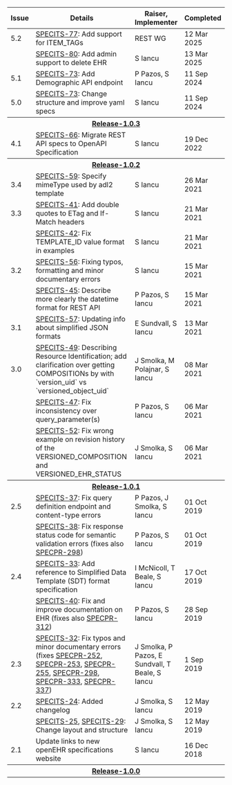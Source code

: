 [comment]: # (title: Amendment Record)

<table>
    <colgroup>
        <col style="width: 9%;">
        <col style="width: 55%;">
        <col style="width: 18%;">
        <col style="width: 18%;">
    </colgroup>
    <thead>
    <tr>
        <th>Issue</th>
        <th>Details</th>
        <th>Raiser, Implementer</th>
        <th>Completed</th>
    </tr>
    </thead>
    <tbody>
    <tr>
        <td>5.2</td>
        <td><a href="https://specifications.openehr.org/tickets/SPECITS-77" target="_blank" rel="noopener">SPECITS-77</a>:
            Add support for ITEM_TAGs</td>
        <td>REST WG</td>
        <td>12 Mar 2025</td>
    </tr>
    <tr>
        <td></td>
        <td><a href="https://specifications.openehr.org/tickets/SPECITS-80" target="_blank" rel="noopener">SPECITS-80</a>:
            Add admin support to delete EHR</td>
        <td>S Iancu</td>
        <td>13 Mar 2025</td>
    </tr>
    <tr>
        <td>5.1</td>
        <td><a href="https://specifications.openehr.org/tickets/SPECITS-73" target="_blank" rel="noopener">SPECITS-73</a>:
            Add Demographic API endpoint</td>
        <td>P Pazos, S Iancu</td>
        <td>11 Sep 2024</td>
    </tr>
    <tr>
        <td>5.0</td>
        <td><a href="https://specifications.openehr.org/tickets/SPECITS-73" target="_blank" rel="noopener">SPECITS-73</a>:
            Change structure and improve yaml specs</td>
        <td>S Iancu</td>
        <td>11 Sep 2024</td>
    </tr>
    <tr>
        <th colspan="4"><a href="https://specifications.openehr.org/releases/ITS-REST/latest" target="_blank" rel="noopener">Release-1.0.3</a></th>
    </tr>
    <tr>
        <td>4.1</td>
        <td><a href="https://specifications.openehr.org/tickets/SPECITS-66" target="_blank" rel="noopener">SPECITS-66</a>:
            Migrate REST API specs to OpenAPI Specification</td>
        <td>S Iancu</td>
        <td>19 Dec 2022</td>
    </tr>
    <tr>
        <th colspan="4"><a href="https://specifications.openehr.org/releases/ITS-REST/Release-1.0.2" target="_blank" rel="noopener">Release-1.0.2</a></th>
    </tr>
    <tr>
        <td>3.4</td>
        <td><a href="https://specifications.openehr.org/tickets/SPECITS-59" target="_blank" rel="noopener">SPECITS-59</a>:
            Specify mimeType used by adl2 template</td>
        <td>S Iancu</td>
        <td>26 Mar 2021</td>
    </tr>
    <tr>
        <td>3.3</td>
        <td><a href="https://specifications.openehr.org/tickets/SPECITS-41" target="_blank" rel="noopener">SPECITS-41</a>:
            Add double quotes to ETag and If-Match headers</td>
        <td>S Iancu</td>
        <td>21 Mar 2021</td>
    </tr>
    <tr>
        <td></td>
        <td><a href="https://specifications.openehr.org/tickets/SPECITS-42" target="_blank" rel="noopener">SPECITS-42</a>:
            Fix TEMPLATE_ID value format in examples</td>
        <td>S Iancu</td>
        <td>21 Mar 2021</td>
    </tr>
    <tr>
        <td>3.2</td>
        <td><a href="https://specifications.openehr.org/tickets/SPECITS-56" target="_blank" rel="noopener">SPECITS-56</a>:
            Fixing typos, formatting and minor documentary errors</td>
        <td>S Iancu</td>
        <td>15 Mar 2021</td>
    </tr>
    <tr>
        <td></td>
        <td><a href="https://specifications.openehr.org/tickets/SPECITS-45" target="_blank" rel="noopener">SPECITS-45</a>:
            Describe more clearly the datetime format for REST API</td>
        <td>P Pazos, S Iancu</td>
        <td>15 Mar 2021</td>
    </tr>
    <tr>
        <td>3.1</td>
        <td><a href="https://specifications.openehr.org/tickets/SPECITS-57" target="_blank" rel="noopener">SPECITS-57</a>:
            Updating info about simplified JSON formats</td>
        <td>E Sundvall, S Iancu</td>
        <td>13 Mar 2021</td>
    </tr>
    <tr>
        <td>3.0</td>
        <td><a href="https://specifications.openehr.org/tickets/SPECITS-49" target="_blank" rel="noopener">SPECITS-49</a>:
            Describing Resource Identification; add clarification over getting COMPOSITIONs by with `version_uid` vs `versioned_object_uid`</td>
        <td>J Smolka, M Polajnar, S Iancu</td>
        <td>08 Mar 2021</td>
    </tr>
    <tr>
        <td></td>
        <td><a href="https://specifications.openehr.org/tickets/SPECITS-47" target="_blank" rel="noopener">SPECITS-47</a>: 
            Fix inconsistency over query_parameter(s)</td>
        <td>P Pazos, S Iancu</td>
        <td>06 Mar 2021</td>
    </tr>
    <tr>
        <td></td>
        <td><a href="https://specifications.openehr.org/tickets/SPECITS-52" target="_blank" rel="noopener">SPECITS-52</a>:
            Fix wrong example on revision history of the VERSIONED_COMPOSITION and VERSIONED_EHR_STATUS</td>
        <td>J Smolka, S Iancu</td>
        <td>06 Mar 2021</td>
    </tr>
    <tr>
        <th colspan="43"><a href="https://specifications.openehr.org/releases/ITS-REST/Release-1.0.1" target="_blank" rel="noopener">Release-1.0.1</a></th>
    </tr>
    <tr>
        <td>2.5</td>
        <td><a href="https://specifications.openehr.org/tickets/SPECITS-37" target="_blank" rel="noopener">SPECITS-37</a>: Fix query definition endpoint and content-type errors</td>
        <td>P Pazos, J Smolka, S Iancu</td>
        <td>01 Oct 2019</td>
    </tr>
    <tr>
        <td></td>
        <td><a href="https://specifications.openehr.org/tickets/SPECITS-38" target="_blank" rel="noopener">SPECITS-38</a>:
            Fix response status code for semantic validation errors (fixes also
            <a href="https://specifications.openehr.org/tickets/SPECPR-298" target="_blank" rel="noopener">SPECPR-298</a>)</td>
        <td>P Pazos, S Iancu</td>
        <td>01 Oct 2019</td>
    </tr>
    <tr>
        <td>2.4</td>
        <td><a href="https://specifications.openehr.org/tickets/SPECITS-33" target="_blank" rel="noopener">SPECITS-33</a>: Add reference to Simplified Data Template (SDT) format specification</td>
        <td>I McNicoll, T Beale, S Iancu</td>
        <td>17 Oct 2019</td>
    </tr>
    <tr>
        <td></td>
        <td><a href="https://specifications.openehr.org/tickets/SPECITS-40" target="_blank" rel="noopener">SPECITS-40</a>:
            Fix and improve documentation on EHR (fixes also
            <a href="https://specifications.openehr.org/tickets/SPECPR-312" target="_blank" rel="noopener">SPECPR-312</a>)</td>
        <td>P Pazos, S Iancu</td>
        <td>28 Sep 2019</td>
    </tr>
    <tr>
        <td>2.3</td>
        <td><a href="https://specifications.openehr.org/tickets/SPECITS-32" target="_blank" rel="noopener">SPECITS-32</a>: Fix typos and minor documentary errors (fixes
            <a href="https://specifications.openehr.org/tickets/SPECPR-252" target="_blank" rel="noopener">SPECPR-252</a>,
            <a href="https://specifications.openehr.org/tickets/SPECPR-252" target="_blank" rel="noopener">SPECPR-253</a>,
            <a href="https://specifications.openehr.org/tickets/SPECPR-255" target="_blank" rel="noopener">SPECPR-255</a>,
            <a href="https://specifications.openehr.org/tickets/SPECPR-298" target="_blank" rel="noopener">SPECPR-298</a>,
            <a href="https://specifications.openehr.org/tickets/SPECPR-333" target="_blank" rel="noopener">SPECPR-333</a>,
            <a href="https://specifications.openehr.org/tickets/SPECPR-337" target="_blank" rel="noopener">SPECPR-337</a>)</td>
        <td>J Smolka, P Pazos, E Sundvall, T Beale, S Iancu</td>
        <td>1 Sep 2019</td>
    </tr>
    <tr>
        <td>2.2</td>
        <td><a href="https://specifications.openehr.org/tickets/SPECITS-24" target="_blank" rel="noopener">SPECITS-24</a>: Added changelog</td>
        <td>J Smolka, S Iancu</td>
        <td>12 May 2019</td>
    </tr>
    <tr>
        <td></td>
        <td><a href="https://specifications.openehr.org/tickets/SPECITS-25" target="_blank" rel="noopener">SPECITS-25</a>,
            <a href="https://specifications.openehr.org/tickets/SPECITS-29" target="_blank" rel="noopener">SPECITS-29</a>: Change layout and structure</td>
        <td>J Smolka, S Iancu</td>
        <td>12 May 2019</td>
    </tr>
    <tr>
        <td>2.1</td>
        <td>Update links to new openEHR specifications website</td>
        <td>S Iancu</td>
        <td>16 Dec 2018</td>
    </tr>
    <tr>
        <th colspan="4"><a href="https://specifications.openehr.org/releases/ITS-REST/Release-1.0.0" target="_blank" rel="noopener">Release-1.0.0</a></th>
    </tr>
    </tbody>
</table>
